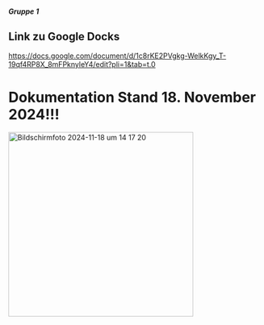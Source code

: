 ##### Gruppe 1



## Link zu Google Docks

https://docs.google.com/document/d/1c8rKE2PVgkg-WelkKgy_T-19qf4RP8X_8mFPknyleY4/edit?pli=1&tab=t.0



# Dokumentation Stand 18. November 2024!!!
<img width="366" alt="Bildschirmfoto 2024-11-18 um 14 17 20" src="https://github.com/user-attachments/assets/1b5020bb-dab0-429c-abd9-d089e27da509">
